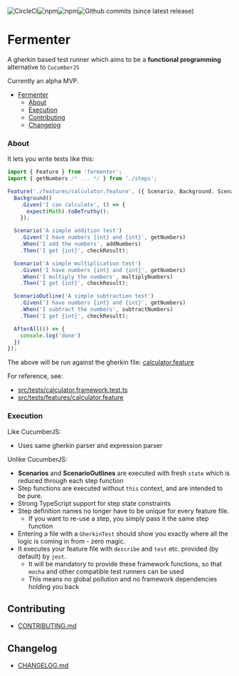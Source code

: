 ![CircleCI](https://img.shields.io/circleci/project/github/nfour/fermenter.svg?style=flat-square)![npm](https://img.shields.io/npm/v/fermenter.svg?style=flat-square)![npm](https://img.shields.io/npm/dt/fermenter.svg?style=flat-square)![Github commits (since latest release)](https://img.shields.io/github/commits-since/nfour/fermented/latest.svg?style=flat-square)

# Fermenter

A gherkin based test runner which aims to be a **functional programming** alternative to `CucumberJS`

Currently an alpha MVP.

- [Fermenter](#fermenter)
    - [About](#about)
    - [Execution](#execution)
  - [Contributing](#contributing)
  - [Changelog](#changelog)

### About

It lets you write tests like this:

```ts
import { Feature } from 'fermenter';
import { getNumbers /* ... */ } from './steps';

Feature('./features/calculator.feature', ({ Scenario, Background, ScenarioOutline, AfterAll }) => {
  Background()
    .Given('I can calculate', () => {
      expect(Math).toBeTruthy();
    });

  Scenario('A simple addition test')
    .Given('I have numbers {int} and {int}', getNumbers)
    .When('I add the numbers', addNumbers)
    .Then('I get {int}', checkResult);

  Scenario('A simple multiplication test')
    .Given('I have numbers {int} and {int}', getNumbers)
    .When('I multiply the numbers', multiplyNumbers)
    .Then('I get {int}', checkResult);

  ScenarioOutline('A simple subtraction test')
    .Given('I have numbers {int} and {int}', getNumbers)
    .When('I subtract the numbers', subtractNumbers)
    .Then('I get {int}', checkResult);

  AfterAll(() => {
    console.log('done')
  })
});
```

The above will be run against the gherkin file: [calculator.feature](src/tests/features/calculator.feature)

For reference, see:
- [src/tests/calculator.framework.test.ts](src/tests/calculator.framework.test.ts)
- [src/tests/features/calculator.feature](src/tests/features/calculator.feature)

### Execution

Like CucumberJS:
- Uses same gherkin parser and expression parser

Unlike CucumberJS:
- **Scenarios** and **ScenarioOutlines** are executed with fresh `state` which is reduced through each step function
- Step functions are executed without `this` context, and are intended to be pure.
- Strong TypeScript support for step state constraints
- Step definition names no longer have to be unique for every feature file.
  - If you want to re-use a step, you simply pass it the same step function
- Entering a file with a `GherkinTest` should show you exactly where all the logic is coming in from - zero magic.
- It executes your feature file with `describe` and `test` etc. provided (by default) by `jest`.
  - It will be mandatory to provide these framework functions, so that `mocha` and other compatible test runners can be used
  - This means no global pollution and no framework dependencies holding you back

## Contributing

- [CONTRIBUTING.md](./CONTRIBUTING.md)

## Changelog

- [CHANGELOG.md](./CHANGELOG.md)
